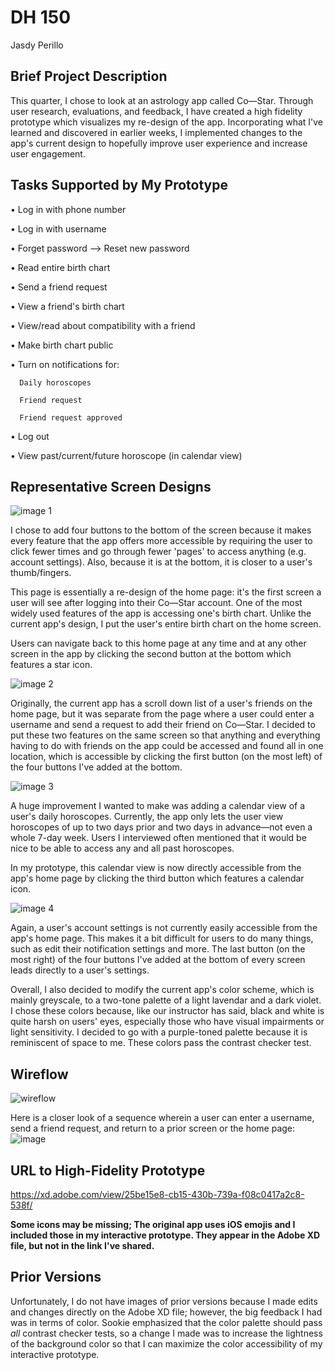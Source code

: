 # DH 150 
Jasdy Perillo

## Brief Project Description
This quarter, I chose to look at an astrology app called Co—Star. Through user research, evaluations, and feedback, I have created a high fidelity prototype which visualizes my re-design of the app. Incorporating what I've learned and discovered in earlier weeks, I implemented changes to the app's current design to hopefully improve user experience and increase user engagement. 

## Tasks Supported by My Prototype
• Log in with phone number

• Log in with username

• Forget password —> Reset new password

• Read entire birth chart

• Send a friend request

• View a friend's birth chart

• View/read about compatibility with a friend

• Make birth chart public

• Turn on notifications for:

      Daily horoscopes

      Friend request

      Friend request approved
      
• Log out

• View past/current/future horoscope (in calendar view)

## Representative Screen Designs
![image 1](https://drive.google.com/uc?id=1yhxB20cHJykZGSCabhpUvVGqCFa_EF1i)

I chose to add four buttons to the bottom of the screen because it makes every feature that the app offers more accessible by requiring the user to click fewer times and go through fewer 'pages' to access anything (e.g. account settings). Also, because it is at the bottom, it is closer to a user's thumb/fingers. 

This page is essentially a re-design of the home page: it's the first screen a user will see after logging into their Co—Star account. One of the most widely used features of the app is accessing one's birth chart. Unlike the current app's design, I put the user's entire birth chart on the home screen. 

Users can navigate back to this home page at any time and at any other screen in the app by clicking the second button at the bottom which features a star icon.

![image 2](https://drive.google.com/uc?id=1Ns8lmpS3R5AaNoDGiyprpE9iQqvvTwKI)

Originally, the current app has a scroll down list of a user's friends on the home page, but it was separate from the page where a user could enter a username and send a request to add their friend on Co—Star. I decided to put these two features on the same screen so that anything and everything having to do with friends on the app could be accessed and found all in one location, which is accessible by clicking the first button (on the most left) of the four buttons I've added at the bottom. 

![image 3](https://drive.google.com/uc?id=1BLDknwuQ-tuoMjSADpBY44tCNmZW_OdR)

A huge improvement I wanted to make was adding a calendar view of a user's daily horoscopes. Currently, the app only lets the user view horoscopes of up to two days prior and two days in advance—not even a whole 7-day week. Users I interviewed often mentioned that it would be nice to be able to access any and all past horoscopes. 

In my prototype, this calendar view is now directly accessible from the app's home page by clicking the third button which features a calendar icon.

![image 4](https://drive.google.com/uc?id=1Z7nCAQ0LyQvRPU_EpW8b0MU1vEOHSBxR)

Again, a user's account settings is not currently easily accessible from the app's home page. This makes it a bit difficult for users to do many things, such as edit their notification settings and more. The last button (on the most right) of the four buttons I've added at the bottom of every screen leads directly to a user's settings.

Overall, I also decided to modify the current app's color scheme, which is mainly greyscale, to a two-tone palette of a light lavendar and a dark violet. I chose these colors because, like our instructor has said, black and white is quite harsh on users' eyes, especially those who have visual impairments or light sensitivity. I decided to go with a purple-toned palette because it is reminiscent of space to me. These colors pass the contrast checker test.

## Wireflow
![wireflow](https://drive.google.com/uc?id=1RJTbz-U0K-FasO57R9GVmtrOohu06U2T)

Here is a closer look of a sequence wherein a user can enter a username, send a friend request, and return to a prior screen or the home page:
![image](https://drive.google.com/uc?id=1V6AWamr6bVKj0XmScRLqJlSoR2luJLKr)

## URL to High-Fidelity Prototype
https://xd.adobe.com/view/25be15e8-cb15-430b-739a-f08c0417a2c8-538f/

**Some icons may be missing; The original app uses iOS emojis and I included those in my interactive prototype. They appear in the Adobe XD file, but not in the link I've shared.**

## Prior Versions
Unfortunately, I do not have images of prior versions because I made edits and changes directly on the Adobe XD file; however, the big feedback I had was in terms of color. Sookie emphasized that the color palette should pass *all* contrast checker tests, so a change I made was to increase the lightness of the background color so that I can maximize the color accessibility of my interactive prototype. 
